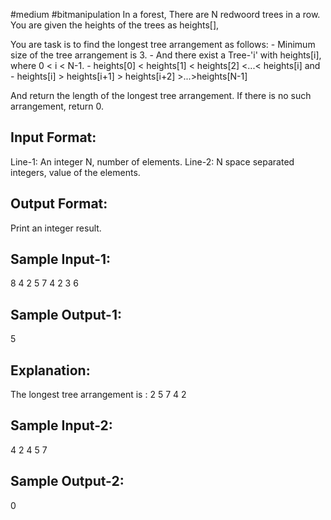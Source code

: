 #medium 
#bitmanipulation 
In a forest, There are N redwoord trees in a row.
You are given the heights of the trees as heights[],

You are task is to find the longest tree arrangement as follows:
	- Minimum size of the tree arrangement is 3.
	- And there exist a Tree-'i' with heights[i], where 0 < i < N-1.
		- heights[0] < heights[1] < heights[2] <...< heights[i] and
		-  heights[i] > heights[i+1] > heights[i+2] >...>heights[N-1] 

And return the length of the longest tree arrangement.
If there is no such arrangement, return 0.

Input Format:
-------------
Line-1: An integer N, number of elements.
Line-2: N space separated integers, value of the elements.

Output Format:
--------------
Print an integer result.


Sample Input-1:
---------------
8
4 2 5 7 4 2 3 6

Sample Output-1:
----------------
5

Explanation:
------------
The longest tree arrangement is : 2 5 7 4 2


Sample Input-2:
---------------
4
2 4 5 7

Sample Output-2:
----------------
0